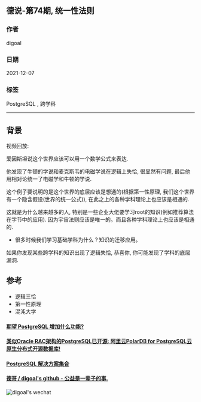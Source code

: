 ## 德说-第74期, 统一性法则   
                          
### 作者                          
digoal                          
                          
### 日期                          
2021-12-07                         
                          
### 标签                       
PostgreSQL , 跨学科     
                        
----                        
                        
## 背景                        
视频回放:       
      
爱因斯坦说这个世界应该可以用一个数学公式来表达.   
  
他发现了牛顿的学说和麦克斯韦的电磁学说在逻辑上失恰, 很显然有问题, 最后他用相对论统一了电磁学和牛顿的学说.   
  
这个例子要说明的是这个世界的底层应该是想通的(根据第一性原理, 我们这个世界有一个隐含假设(世界的统一公式)), 在此之上的各种学科理论上也应该是相通的.   
  
这就是为什么越来越多的人, 特别是一些企业大佬要学习root的知识(例如推荐算法在字节中的应用). 因为宇宙法则应该是唯一的。而且各种学科理论上也应该是相通的.   
- 很多时候我们学习基础学科为什么？知识的迁移应用。      
  
如果你发现某些跨学科的知识出现了逻辑失恰, 恭喜你, 你可能发现了学科的底层漏洞.    
      
## 参考  
- 逻辑三恰  
- 第一性原理  
- 混沌大学  
    
  
#### [期望 PostgreSQL 增加什么功能?](https://github.com/digoal/blog/issues/76 "269ac3d1c492e938c0191101c7238216")
  
  
#### [类似Oracle RAC架构的PostgreSQL已开源: 阿里云PolarDB for PostgreSQL云原生分布式开源数据库!](https://github.com/ApsaraDB/PolarDB-for-PostgreSQL "57258f76c37864c6e6d23383d05714ea")
  
  
#### [PostgreSQL 解决方案集合](https://yq.aliyun.com/topic/118 "40cff096e9ed7122c512b35d8561d9c8")
  
  
#### [德哥 / digoal's github - 公益是一辈子的事.](https://github.com/digoal/blog/blob/master/README.md "22709685feb7cab07d30f30387f0a9ae")
  
  
![digoal's wechat](../pic/digoal_weixin.jpg "f7ad92eeba24523fd47a6e1a0e691b59")
  
